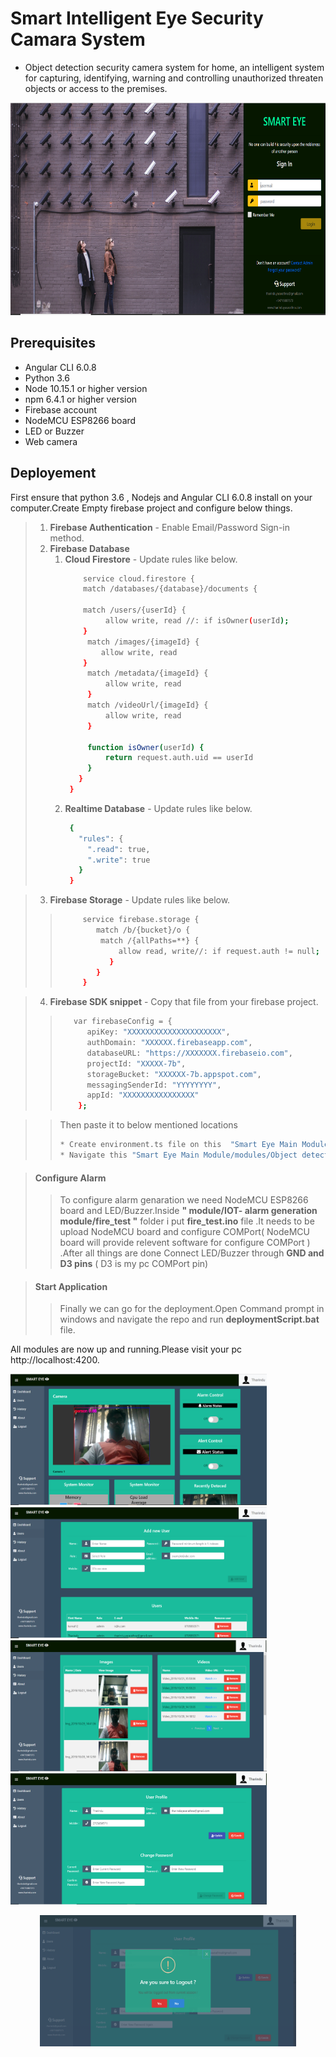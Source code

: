 # Smart Intelligent Eye Security Camara System
 * Object detection security camera system for home, an intelligent system for capturing, identifying, warning
and controlling unauthorized threaten objects or access to the premises.
<p align="center">
  <img src="https://github.com/Tharinduyasarathna27/SmartEyeSecurityCameraSystem/blob/master/src/assets/images/1.PNG"  width="720" height="340" >
</p>


## Prerequisites
 * Angular CLI 6.0.8
 * Python 3.6 
 * Node 10.15.1 or higher version
 * npm 6.4.1 or higher version
 * Firebase account
 * NodeMCU ESP8266 board
 * LED or Buzzer
 * Web camera

## Deployement

First ensure that python 3.6 , Nodejs and Angular CLI 6.0.8 install on your computer.Create Empty firebase project and configure below things.
> 1. **Firebase Authentication** - Enable Email/Password Sign-in method.
> 2. **Firebase Database** 
>     1. **Cloud Firestore** - Update rules like below.
>         ```bash
>             service cloud.firestore {
>             match /databases/{database}/documents {
>          
>             match /users/{userId} {
>                  allow write, read //: if isOwner(userId);
>             }
>              match /images/{imageId} {
>                 allow write, read 
>             }
>              match /metadata/{imageId} {
>                  allow write, read 
>              }
>              match /videoUrl/{imageId} {
>                  allow write, read 
>              }
>             
>              function isOwner(userId) {
>                  return request.auth.uid == userId
>              }
>            }
>          }
>     2. **Realtime Database** - Update rules like below.
>         ```bash
>          {
>            "rules": {
>              ".read": true,
>              ".write": true
>            }
>          }

> 3. **Firebase Storage** - Update rules like below.
>> ```bash
>>      service firebase.storage {
>>         match /b/{bucket}/o {
>>          match /{allPaths=**} {
>>              allow read, write//: if request.auth != null;
>>            }
>>         }
>>      }

> 4. **Firebase SDK snippet** - Copy that file from your firebase project.
>> ```bash
>>    var firebaseConfig = {
>>       apiKey: "XXXXXXXXXXXXXXXXXXXXX",
>>       authDomain: "XXXXXX.firebaseapp.com",
>>       databaseURL: "https://XXXXXXX.firebaseio.com",
>>       projectId: "XXXXX-7b",
>>       storageBucket: "XXXXXX-7b.appspot.com",
>>       messagingSenderId: "YYYYYYYY",
>>       appId: "XXXXXXXXXXXXXXXX"
>>     };

>> Then paste it to below mentioned locations
>> ```bash
>> * Create environment.ts file on this  "Smart Eye Main Module/src/environments/environment.ts" path and paste on it.
>> * Navigate this "Smart Eye Main Module/modules/Object detection module/templates/index.html" path and paste it inside index.html file.

> #### Configure Alarm 
>> To configure alarm genaration we need NodeMCU ESP8266 board and LED/Buzzer.Inside **" module/IOT- alarm generation module/fire_test "** folder i put **fire_test.ino** file .It needs to be upload NodeMCU board and configure COMPort( NodeMCU board will provide relevent software for configure COMPort ) .After all things are done Connect LED/Buzzer through **GND and D3 pins** ( D3 is my pc COMPort pin)

> #### Start Application
>> Finally we can go for the deployment.Open Command prompt in windows and navigate the repo and run **deploymentScript.bat** file.

All modules are now up and running.Please visit your pc http://localhost:4200.

<p>
  <img src="https://github.com/Tharinduyasarathna27/SmartEyeSecurityCameraSystem/blob/master/src/assets/images/2.PNG"  width="410" height="210" >
  <img src="https://github.com/Tharinduyasarathna27/SmartEyeSecurityCameraSystem/blob/master/src/assets/images/3.PNG"  width="410" height="210" >
  <img src="https://github.com/Tharinduyasarathna27/SmartEyeSecurityCameraSystem/blob/master/src/assets/images/4.PNG"  width="410" height="210" >
  <img src="https://github.com/Tharinduyasarathna27/SmartEyeSecurityCameraSystem/blob/master/src/assets/images/5.PNG"  width="410" height="210" >
  <p align="center">
  <img src="https://github.com/Tharinduyasarathna27/SmartEyeSecurityCameraSystem/blob/master/src/assets/images/6.PNG"  width="410" height="210" >
</p>
</p>
